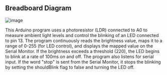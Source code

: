 ## Breadboard Diagram
![image](https://github.com/user-attachments/assets/73b1996a-f75d-4939-9c8d-7e1ecfdad674)

This Arduino program uses a photoresistor (LDR) connected to A0 to measure ambient light levels and control the blinking of an LED connected to pin 13. The program continuously reads the brightness value, maps it to a range of 0-255 (for LED control), and displays the mapped value on the Serial Monitor. If the brightness exceeds a threshold (220), the LED begins to blink at a rate of 100ms on and off.
The program also listens for serial input. If the word "stop" is sent from the Serial Monitor, it stops the blinking by setting the shouldBlink flag to false and turning the LED off.
